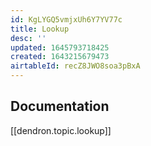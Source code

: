 ```yaml
---
id: KgLYGQ5vmjxUh6Y7YV77c
title: Lookup
desc: ''
updated: 1645793718425
created: 1643215679473
airtableId: recZ8JWO8soa3pBxA
---
```



## Documentation

[[dendron.topic.lookup]]
